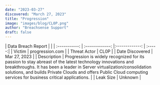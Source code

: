 ```yaml
---
date: "2023-03-27"
discovered: "March 27, 2023"
title: "Progression"
image: "images/blog/CL0P.png"
author: "Breachsense Support"
draft: false
---
```


| Data Breach Report           |              | 
| :-----------: | :-------------:     |:-------------:    | :-----:|
| Victim      | progression.com      | 
| Threat Actor      | CL0P      | 
| Date Discovered      | Mar 27, 2023      | 
| Description      | Progression is widely recognized for its passion to stay abreast of the latest technology innovations and breakthroughs. It has been a leader in Server virtualization/consolidation solutions, and builds Private Clouds and offers Public Cloud computing services for business critical applications.      | 
| Leak Size      | Unknown      | 

